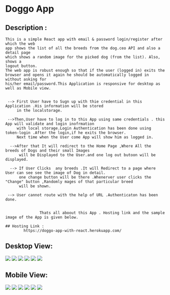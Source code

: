# Doggo App 

## Description : 
    This is a simple React app with email & password login/register after which the web
    app shows the list of all the breeds from the dog.ceo API and also a detail page
    which shows a random image for the picked dog (from the list). Also, shows a
    logout button.
    The web app is robust enough so that if the user (logged in) exits the
    browser and opens it again he should be automatically logged in without asking for
    his/her email/password.This Application is responsive for desktop as well as Mobile view.
    
     
     --> First User have to Sugn up with thie credential in this Application .His information will be stored 
         in the localstorage.
     
     -->Then,User have to log in to this App using same credentials . this App will validate and login inofrmation 
         with local storage.Login Authentication has been done using token-login .After the login,if he exits the browser.
         Next time when the User come App will show him as logged in.
         
      -->After that It will redirect to the Home Page ,Where All the breeds of Dogs and their small Images
          will be Displayed to the User.and one log out butoon will be displayed.
      
      --> If User Clicks  any breeds .It will Redirect to a page where User can see see the image of Dog in detail.
          one change button will be there .Whenerver user clicks the "Change" button ,Randomly mages of that particular breed
          will be shown.
       
     --> User cannot route with the help of URL .Authenticaton has been done.
     
                   
                   Thats all aboout this App . Hosting link and the sample image of the App is given below.
               
    ## Hosting Link : 
            https://doggo-app-with-react.herokuapp.com/

## Desktop View: 
![](https://github.com/niloy2019/doggo-app-with-react/blob/master/Sample%20Image%20of%20Project/desktop1.PNG)
![](https://github.com/niloy2019/doggo-app-with-react/blob/master/Sample%20Image%20of%20Project/desktop2.PNG)
![](https://github.com/niloy2019/doggo-app-with-react/blob/master/Sample%20Image%20of%20Project/desktop3.PNG)
![](https://github.com/niloy2019/doggo-app-with-react/blob/master/Sample%20Image%20of%20Project/desktop4.PNG)
![](https://github.com/niloy2019/doggo-app-with-react/blob/master/Sample%20Image%20of%20Project/desktop5.PNG)
![](https://github.com/niloy2019/doggo-app-with-react/blob/master/Sample%20Image%20of%20Project/desktop6.PNG)

## Mobile View:
![](https://github.com/niloy2019/doggo-app-with-react/blob/master/Sample%20Image%20of%20Project/mob1.jpg)
![](https://github.com/niloy2019/doggo-app-with-react/blob/master/Sample%20Image%20of%20Project/mob2.jpg)
![](https://github.com/niloy2019/doggo-app-with-react/blob/master/Sample%20Image%20of%20Project/mob3.jpg)
![](https://github.com/niloy2019/doggo-app-with-react/blob/master/Sample%20Image%20of%20Project/mob4.jpg)
![](https://github.com/niloy2019/doggo-app-with-react/blob/master/Sample%20Image%20of%20Project/mob5.jpg)
![](https://github.com/niloy2019/doggo-app-with-react/blob/master/Sample%20Image%20of%20Project/mob6.jpg)





